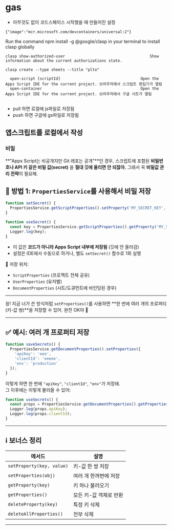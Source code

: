 # gas

- 아무것도 없이 코드스페이스 시작했을 때 만들어진 설정

```
{"image":"mcr.microsoft.com/devcontainers/universal:2"}
```

Run the command npm install -g @google/clasp in your terminal to install clasp globally

```
clasp show-authorized-user                                     Show information about the current authorizations state.

clasp create --type sheets --title "plto"

  open-script [scriptId]                                   Open the Apps Script IDE for the current project. 브라우저에서 스크립트 편집기가 열림
  open-container                                           Open the Apps Script IDE for the current project. 브라우저에서 구글 시트가 열림


```
- pull 하면 로컬에 js파일로 저장됨
- push 하면 구글에 gs파일로 저장됨

## 앱스크립트를 로컬에서 작성

### 비밀

**"Apps Script는 비공개지만 Git 레포는 공개"**인 경우, 스크립트에 포함된 **비밀번호나 API 키 같은 비밀 값(secret)** 을 **절대 깃에 올리면 안 되잖아.** 그래서 꼭 **비밀값 관리 전략**이 필요해.



## 🔐 방법 1: **`PropertiesService`를 사용해서 비밀 저장**

```js
function setSecret() {
  PropertiesService.getScriptProperties().setProperty('MY_SECRET_KEY', '123456789');
}

function useSecret() {
  const key = PropertiesService.getScriptProperties().getProperty('MY_SECRET_KEY');
  Logger.log(key);
}
```

- 이 값은 **코드가 아니라 Apps Script 내부에 저장됨** (깃에 안 올라감)
- 설정은 IDE에서 수동으로 하거나, 별도 `setSecret()` 함수로 1회 실행

📍 저장 위치:
- `ScriptProperties` (프로젝트 전체 공유)
- `UserProperties` (유저별)
- `DocumentProperties` (시트/도큐먼트에 바인딩된 경우)

---


응! 지금 너가 쓴 방식처럼 `setProperties()`를 사용하면 **한 번에 여러 개의 프로퍼티(키-값 쌍)**을 저장할 수 있어. 완전 OK야 🙆

---

## ✅ 예시: 여러 개 프로퍼티 저장

```js
function saveSecrets() {
  PropertiesService.getDocumentProperties().setProperties({
    'apiKey': 'eee',
    'clientId': 'eeeee',
    'env': 'production'
  });
}
```

이렇게 하면 한 번에 `"apiKey"`, `"clientId"`, `"env"`가 저장돼.  
그 이후에는 이렇게 불러올 수 있어:

```js
function useSecrets() {
  const props = PropertiesService.getDocumentProperties().getProperties();
  Logger.log(props.apiKey);      
  Logger.log(props.clientId);  
}
```

---

## ℹ️ 보너스 정리

| 메서드 | 설명 |
|--------|------|
| `setProperty(key, value)` | 키-값 한 쌍 저장 |
| `setProperties(obj)` | 여러 개 한꺼번에 저장 |
| `getProperty(key)` | 키 하나 불러오기 |
| `getProperties()` | 모든 키-값 객체로 반환 |
| `deleteProperty(key)` | 특정 키 삭제 |
| `deleteAllProperties()` | 전부 삭제 |

---
